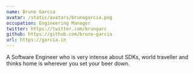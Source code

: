 ```yaml
---
name: Bruno Garcia
avatar: /static/avatars/brunogarcia.png
occupation: Engineering Manager
twitter: https://twitter.com/brungarc
github: https://github.com/bruno-garcia
url: https://garcia.in
---
```


A Software Engineer who is very intense about SDKs, world traveller and thinks home is wherever you set your beer down.
